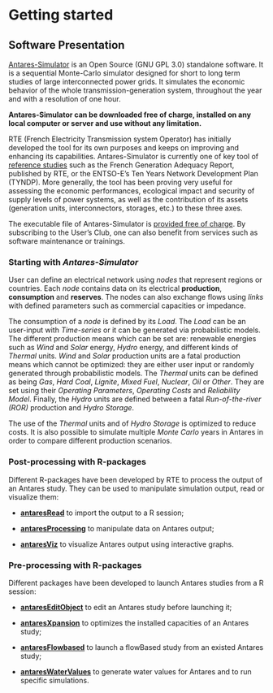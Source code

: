 # Getting started

## Software Presentation

[Antares-Simulator](https://antares-simulator.org ) is an Open Source (GNU GPL 3.0) standalone software. It is a sequential Monte-Carlo simulator designed for short to long term studies of large interconnected power grids. It simulates the economic behavior of the whole transmission-generation system, throughout the year and with a resolution of one hour.


**Antares-Simulator can be downloaded free of charge, installed on any local computer or server and use without any limitation.**


RTE (French Electricity Transmission system Operator) has initially developed the tool for its own purposes and keeps on improving and enhancing its capabilities. Antares-Simulator is currently one of key tool of [reference studies](https://antares-simulator.org/pages/etudes/4/) such as the French Generation Adequacy Report, published by RTE, or the ENTSO-E’s Ten Years Network Development Plan (TYNDP). More generally, the tool has been proving very useful for assessing the economic performances, ecological impact and security of supply levels of power systems, as well as the contribution of its assets (generation units, interconnectors, storages, etc.) to these three axes.


The executable file of Antares-Simulator is [provided free of charge](https://antares-simulator.org/pages/antares-simulator/6/). By subscribing to the User’s Club, one can also benefit from services such as software maintenance or trainings.

### Starting with _Antares-Simulator_

User can define an electrical network using _nodes_ that represent regions or countries. Each _node_ contains data on its electrical **production**, **consumption** and **reserves**. The nodes can also exchange flows using _links_ with defined parameters such as commercial capacities or impedance.


The consumption of a _node_ is defined by its _Load_. The _Load_ can be an user-input with _Time-series_ or it can be generated via probabilistic models. The different production means which can be set are: renewable energies such as _Wind_ and _Solar_ energy, _Hydro_ energy, and different kinds of _Thermal_ units. _Wind_ and _Solar_ production units are a fatal production means which cannot be optimized: they are either user input or randomly generated through probabilistic models. The _Thermal_ units can be defined as being _Gas_, _Hard Coal_, _Lignite_, _Mixed Fuel_, _Nuclear_, _Oil_ or _Other_. They are set using their _Operating Parameters_, _Operating Costs_ and _Reliability Model_. Finally, the _Hydro_ units are defined between a fatal _Run-of-the-river (ROR)_ production and _Hydro Storage_.

The use of the _Thermal_ units and of _Hydro Storage_ is optimized to reduce costs. It is also possible to simulate multiple _Monte Carlo_ years in Antares in order to compare different production scenarios.


### Post-processing with R-packages

Different R-packages have been developed by RTE to process the output of an Antares study. They can be used to manipulate simulation output, read or visualize them:

- [**antaresRead**](https://rte-antares-rpackage.github.io/antaresRead/index.html) to import the output to a R session;

- [**antaresProcessing**](https://github.com/rte-antares-rpackage/antaresProcessing) to manipulate data on Antares output;

- [**antaresViz**](https://rte-antares-rpackage.github.io/antaresViz/index.html) to visualize Antares output using interactive graphs.


### Pre-processing with R-packages

Different packages have been developed to launch Antares studies from a R session:

- [**antaresEditObject**](https://rte-antares-rpackage.github.io/antaresEditObject/index.html) to edit an Antares study before launching it; 

- [**antaresXpansion**](https://github.com/rte-antares-rpackage/antaresXpansion) to optimizes the installed capacities of an Antares study;

- [**antaresFlowbased**](https://github.com/rte-antares-rpackage/antaresFlowbased) to  launch a flowBased study from an existed Antares study; 

- [**antaresWaterValues**](https://rte-antares-rpackage.github.io/antaresWaterValues/index.html) to  generate water values for Antares and to run specific simulations.
